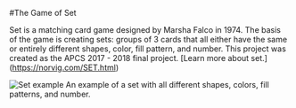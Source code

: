 #The Game of Set

Set is a matching card game designed by Marsha Falco in 1974. The basis of the game is creating sets: groups of 3 cards that all either have the same or entirely different shapes, color, fill pattern, and number. This project was created as the APCS 2017 - 2018 final project. [Learn more about set.] (https://norvig.com/SET.html)

![Set example](https://imgur.com/qKGFaFs)
An example of a set with all different shapes, colors, fill patterns, and number.
